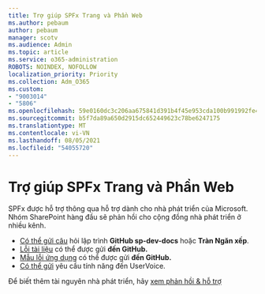 ```yaml
---
title: Trợ giúp SPFx Trang và Phần Web
ms.author: pebaum
author: pebaum
manager: scotv
ms.audience: Admin
ms.topic: article
ms.service: o365-administration
ROBOTS: NOINDEX, NOFOLLOW
localization_priority: Priority
ms.collection: Adm_O365
ms.custom:
- "9003014"
- "5806"
ms.openlocfilehash: 59e0160dc3c206aa675841d391b4f45e953cda100b991992fe4668d697c9e069
ms.sourcegitcommit: b5f7da89a650d2915dc652449623c78be6247175
ms.translationtype: MT
ms.contentlocale: vi-VN
ms.lasthandoff: 08/05/2021
ms.locfileid: "54055720"
---
```

# <a name="help-with-spfx-pages-and-web-parts"></a>Trợ giúp SPFx Trang và Phần Web

SPFx được hỗ trợ thông qua hỗ trợ dành cho nhà phát triển của Microsoft. Nhóm SharePoint hàng đầu sẽ phản hồi cho cộng đồng nhà phát triển ở nhiều kênh.

- [Có thể gửi câu](https://docs.microsoft.com/sharepoint/dev/support-feedback#programming-questions) hỏi lập trình **GitHub sp-dev-docs** hoặc **Tràn Ngăn xếp**.
- [Lỗi tài liệu](https://docs.microsoft.com/sharepoint/dev/support-feedback#documentation-bugs) có thể được gửi **đến GitHub.**
- [Mẫu lỗi ứng dụng](https://docs.microsoft.com/sharepoint/dev/support-feedback#sample-application-bugs) có thể được gửi **đến GitHub.**
- [Có thể gửi](https://docs.microsoft.com/sharepoint/dev/support-feedback#feature-requests)  yêu cầu tính năng đến UserVoice.

Để biết thêm tài nguyên nhà phát triển, hãy  [xem phản hồi & hỗ trợ](https://docs.microsoft.com/sharepoint/dev/support-feedback)